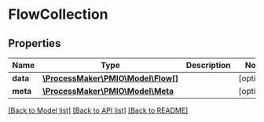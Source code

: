 # FlowCollection

## Properties
Name | Type | Description | Notes
------------ | ------------- | ------------- | -------------
**data** | [**\ProcessMaker\PMIO\Model\Flow[]**](Flow.md) |  | [optional] 
**meta** | [**\ProcessMaker\PMIO\Model\Meta**](Meta.md) |  | [optional] 

[[Back to Model list]](../README.md#documentation-for-models) [[Back to API list]](../README.md#documentation-for-api-endpoints) [[Back to README]](../README.md)



